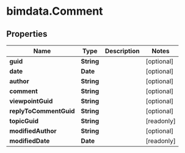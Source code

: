 # bimdata.Comment

## Properties

Name | Type | Description | Notes
------------ | ------------- | ------------- | -------------
**guid** | **String** |  | [optional] 
**date** | **Date** |  | [optional] 
**author** | **String** |  | [optional] 
**comment** | **String** |  | [optional] 
**viewpointGuid** | **String** |  | [optional] 
**replyToCommentGuid** | **String** |  | [optional] 
**topicGuid** | **String** |  | [readonly] 
**modifiedAuthor** | **String** |  | [optional] 
**modifiedDate** | **Date** |  | [readonly] 


